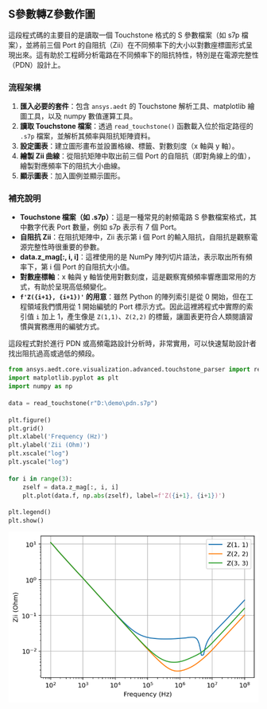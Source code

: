 S參數轉Z參數作圖
---

這段程式碼的主要目的是讀取一個 Touchstone 格式的 S 參數檔案（如 s7p 檔案），並將前三個 Port 的自阻抗（Zii）在不同頻率下的大小以對數座標圖形式呈現出來。這有助於工程師分析電路在不同頻率下的阻抗特性，特別是在電源完整性（PDN）設計上。

### 流程架構

1. **匯入必要的套件**：包含 `ansys.aedt` 的 Touchstone 解析工具、matplotlib 繪圖工具，以及 numpy 數值運算工具。
2. **讀取 Touchstone 檔案**：透過 `read_touchstone()` 函數載入位於指定路徑的 `.s7p` 檔案，並解析其頻率與阻抗矩陣資料。
3. **設定圖表**：建立圖形畫布並設置格線、標籤、對數刻度（x 軸與 y 軸）。
4. **繪製 Zii 曲線**：從阻抗矩陣中取出前三個 Port 的自阻抗（即對角線上的值），繪製對應頻率下的阻抗大小曲線。
5. **顯示圖表**：加入圖例並顯示圖形。

### 補充說明

* **Touchstone 檔案（如 .s7p）**：這是一種常見的射頻電路 S 參數檔案格式，其中數字代表 Port 數量，例如 s7p 表示有 7 個 Port。
* **自阻抗 Zii**：在阻抗矩陣中，Zii 表示第 i 個 Port 的輸入阻抗，自阻抗是觀察電源完整性時很重要的參數。
* **data.z\_mag\[:, i, i]**：這裡使用的是 NumPy 陣列切片語法，表示取出所有頻率下，第 i 個 Port 的自阻抗大小值。
* **對數座標軸**：x 軸與 y 軸皆使用對數刻度，這是觀察寬頻頻率響應圖常用的方式，有助於呈現高低頻變化。
* **`f'Z({i+1}, {i+1})'` 的用意**：雖然 Python 的陣列索引是從 0 開始，但在工程領域我們慣用從 1 開始編號的 Port 標示方式。因此這裡將程式中實際的索引值 `i` 加上 1，產生像是 `Z(1,1)`、`Z(2,2)` 的標籤，讓圖表更符合人類閱讀習慣與實務應用的編號方式。

這段程式對於進行 PDN 或高頻電路設計分析時，非常實用，可以快速幫助設計者找出阻抗過高或過低的頻段。


```python
from ansys.aedt.core.visualization.advanced.touchstone_parser import read_touchstone
import matplotlib.pyplot as plt
import numpy as np

data = read_touchstone(r"D:\demo\pdn.s7p")

plt.figure()
plt.grid()
plt.xlabel('Frequency (Hz)')
plt.ylabel('Zii (Ohm)')
plt.xscale("log")
plt.yscale("log")

for i in range(3):
    zself = data.z_mag[:, i, i]
    plt.plot(data.f, np.abs(zself), label=f'Z({i+1}, {i+1})')

plt.legend()
plt.show()
```
![2025-05-08_11-38-46](/assets/2025-05-08_11-38-46_5mgvty3rw.png)